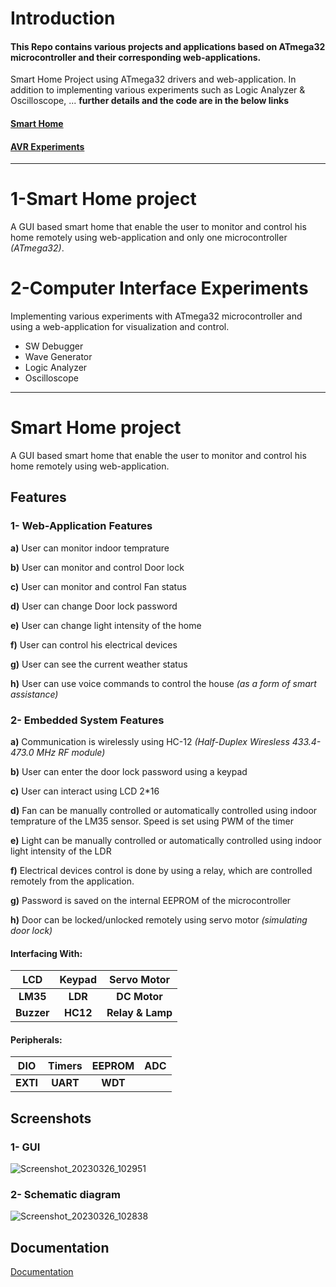 # Introduction

#### This Repo contains various projects and applications based on ATmega32 microcontroller and their corresponding web-applications.
Smart Home Project using ATmega32 drivers and web-application. In addition to implementing various experiments such as Logic Analyzer & Oscilloscope, ... **further details and the code are in the below links**
#### [Smart Home](https://github.com/ItzEnigma/avr-projects/tree/main/Smart%20Home)
#### [AVR Experiments](https://github.com/ItzEnigma/avr-projects/tree/main/Experiments)
---
# 1-Smart Home project

A GUI based smart home that enable the user to monitor and control his home remotely using web-application and only one microcontroller _(ATmega32)_.

# 2-Computer Interface Experiments

Implementing various experiments with ATmega32 microcontroller and using a web-application for visualization and control.

- SW Debugger
- Wave Generator
- Logic Analyzer
- Oscilloscope
---
# Smart Home project

A GUI based smart home that enable the user to monitor and control his home remotely using web-application.

## Features

### 1- Web-Application Features
__a)__ User can monitor indoor temprature

__b)__ User can monitor and control Door lock

__c)__ User can monitor and control Fan status

__d)__ User can change Door lock password

__e)__ User can change light intensity of the home

__f)__ User can control his electrical devices

__g)__ User can see the current weather status

__h)__ User can use voice commands to control the house _(as a form of smart assistance)_

### 2- Embedded System Features
__a)__ Communication is wirelessly using HC-12 _(Half-Duplex Wiresless 433.4-473.0 MHz RF module)_

__b)__ User can enter the door lock password using a keypad

__c)__ User can interact using LCD 2*16

__d)__ Fan can be manually controlled or automatically controlled using indoor temprature of the LM35 sensor. Speed is set using PWM of the timer

__e)__ Light can be manually controlled or automatically controlled using indoor light intensity of the LDR 

__f)__ Electrical devices control is done by using a relay, which are controlled remotely from the application.

__g)__ Password is saved on the internal EEPROM of the microcontroller

__h)__ Door can be locked/unlocked remotely using servo motor _(simulating door lock)_

#### Interfacing With:
|   LCD  	| Keypad 	|  Servo Motor 	|
|:------:	|:------:	|:------------:	|
|  **LM35**  	|   **LDR**  	|   **DC Motor**   	|
| **Buzzer** 	|  **HC12**  	| **Relay & Lamp** 	|

#### Peripherals:
|  DIO 	| Timers 	| EEPROM 	| ADC 	|
|:----:	|:------:	|:------:	|:---:	|
| **EXTI** 	|  **UART**  	|   **WDT**  	|     	|




## Screenshots

### 1- GUI
![Screenshot_20230326_102951](https://user-images.githubusercontent.com/90916721/227803348-cfa38e69-b38f-4496-aa45-bde57c126f24.png)

### 2- Schematic diagram
![Screenshot_20230326_102838](https://user-images.githubusercontent.com/90916721/227803383-a1126fff-0a53-490a-b329-66f7b30b2c2a.png)


## Documentation
[Documentation](https://docs.google.com/presentation/d/1y7YP8cR5dZD1iHyLEIp0PuPn0EHgvfvw/edit?usp=sharing&ouid=106048475929010470109&rtpof=true&sd=true)

